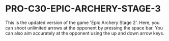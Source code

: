 # PRO-C30-EPIC-ARCHERY-STAGE-3
This is the updated version of the game 'Epic Archery Stage 2'. Here, you can shoot unlimited arrows at the opponent by pressing the space bar. You can also aim accurately at the opponent using the up and down arrow keys.

